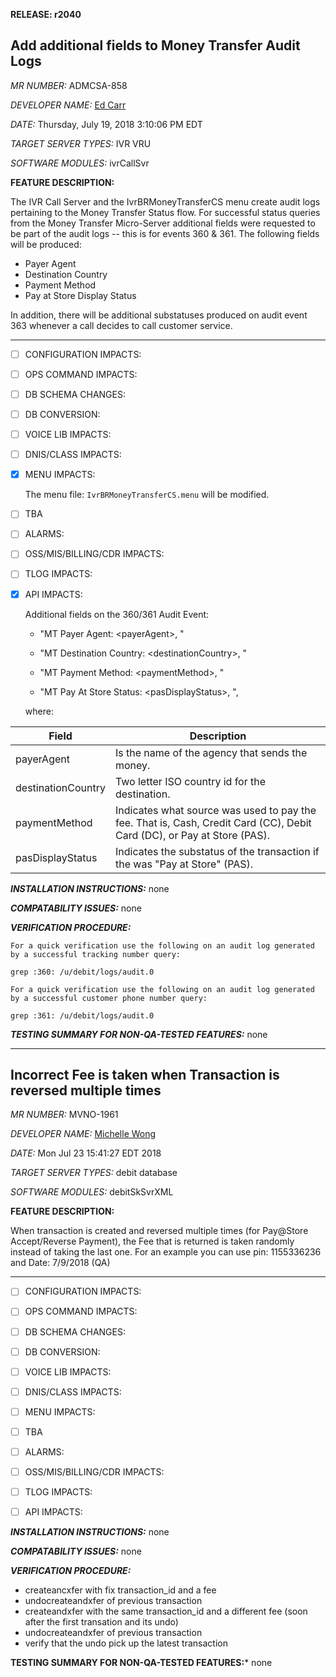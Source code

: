 **RELEASE: r2040**

## Add additional fields to Money Transfer Audit Logs

*MR NUMBER:*				 ADMCSA-858

*DEVELOPER NAME:*			 [Ed Carr](Ed.Carr@idt.net)

*DATE:*					 Thursday, July 19, 2018  3:10:06 PM EDT

*TARGET SERVER TYPES:*			 IVR VRU

*SOFTWARE MODULES:*			 ivrCallSvr


**FEATURE DESCRIPTION:**

The IVR Call Server and the IvrBRMoneyTransferCS menu create audit logs pertaining to the Money Transfer Status flow.  For successful status queries from the Money Transfer Micro-Server additional fields were requested to be part of the audit logs -- this is for events 360 & 361.  The following fields will be produced:

  - Payer Agent
  - Destination Country
  - Payment Method
  - Pay at Store Display Status

In addition, there will be additional substatuses produced on audit event 363 whenever a call decides to call  customer service.

---

- [ ] CONFIGURATION IMPACTS:

- [ ] OPS COMMAND IMPACTS:

- [ ] DB SCHEMA CHANGES:

- [ ] DB CONVERSION: 

- [ ] VOICE LIB IMPACTS:

- [ ] DNIS/CLASS IMPACTS:

- [x] MENU IMPACTS:

     The menu file: `IvrBRMoneyTransferCS.menu` will be modified.

- [ ] TBA

- [ ] ALARMS:

- [ ] OSS/MIS/BILLING/CDR IMPACTS:

- [ ] TLOG IMPACTS:

- [x] API IMPACTS:

  Additional fields on the 360/361 Audit Event:

  - "MT Payer Agent: \<payerAgent\>, "

  - "MT Destination Country: \<destinationCountry\>, "

  - "MT Payment Method: \<paymentMethod\>, "

  - "MT Pay At Store Status: \<pasDisplayStatus\>, ",

  where:
  
| Field                | Description                                                  |
| -------------------- | ------------------------------------------------------------ |
|  payerAgent          | Is the name of the agency that sends the money.              |
|  destinationCountry  | Two letter ISO country id for the destination.               |
|  paymentMethod       | Indicates what source was used to pay the fee.  That is, Cash, Credit Card (CC), Debit Card (DC), or Pay at Store (PAS). |
|  pasDisplayStatus    | Indicates the substatus of the transaction if the <paymentMethod> was "Pay at Store" (PAS). |



***INSTALLATION INSTRUCTIONS:*** 								none

***COMPATABILITY ISSUES:***									none

***VERIFICATION PROCEDURE:***

	For a quick verification use the following on an audit log generated by a successful tracking number query:

`grep :360: /u/debit/logs/audit.0`

	For a quick verification use the following on an audit log generated by a successful customer phone number query:

`grep :361: /u/debit/logs/audit.0`

***TESTING SUMMARY FOR NON-QA-TESTED FEATURES:***						none



---



## Incorrect Fee is taken when Transaction is reversed multiple times

*MR NUMBER:*				 MVNO-1961

*DEVELOPER NAME:*			 [Michelle Wong](Michelle.Wong@idt.net)

*DATE:*					 Mon Jul 23 15:41:27 EDT 2018

*TARGET SERVER TYPES:*			 debit database

*SOFTWARE MODULES:*			 debitSkSvrXML


**FEATURE DESCRIPTION:**

When transaction is created and reversed multiple times (for Pay@Store Accept/Reverse Payment), the Fee that is returned is taken randomly instead of taking the last one. For an example you can use pin: 1155336236 and Date: 7/9/2018 (QA)

---

- [ ] CONFIGURATION IMPACTS:
- [ ] OPS COMMAND IMPACTS:
- [ ] DB SCHEMA CHANGES:
- [ ] DB CONVERSION: 
- [ ] VOICE LIB IMPACTS:
- [ ] DNIS/CLASS IMPACTS:
- [ ] MENU IMPACTS:
- [ ] TBA
- [ ] ALARMS:
- [ ] OSS/MIS/BILLING/CDR IMPACTS:
- [ ] TLOG IMPACTS:
- [ ] API IMPACTS:



***INSTALLATION INSTRUCTIONS:*** 								none

***COMPATABILITY ISSUES:***									none

***VERIFICATION PROCEDURE:***

- createancxfer with fix transaction_id and a fee
- undocreateandxfer of previous transaction
- createandxfer with the same transaction_id and a different fee (soon after the first transation and its undo)
- undocreateandxfer of previous transaction
- verify that the undo pick up the latest transaction

**TESTING SUMMARY FOR NON-QA-TESTED FEATURES:***						none
